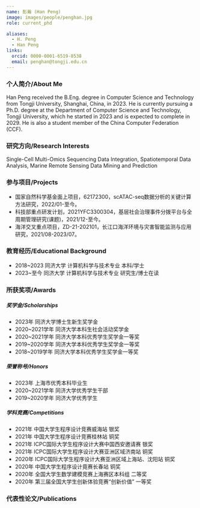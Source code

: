 ```yaml
---
name: 彭瀚 (Han Peng)
image: images/people/penghan.jpg
role: current_phd

aliases:
  - H. Peng
  - Han Peng
links:
  orcid: 0000-0001-6519-8538
  email: penghan@tongji.edu.cn
---
```


### 个人简介/About Me
Han Peng received the B.Eng. degree in Computer Science and Technology from Tongji University, Shanghai, China, in 2023. He is currently pursuing a Ph.D. degree at the Department of Computer Science and Technology, Tongji University, which he started in 2023 and is expected to complete in 2029. He is also a student member of the China Computer Federation (CCF).

### 研究方向/Research Interests
Single-Cell Multi-Omics Sequencing Data Integration, Spatiotemporal Data Analysis, Marine Remote Sensing Data Mining and Prediction

### 参与项目/Projects
- 国家自然科学基金面上项目，62172300，scATAC-seq数据分析的关键计算方法研究，2022/01-至今。
- 科技部重点研发计划，2021YFC3300304，基层社会治理事件分拨平台与全周期管理研究(课题)，2021/12-至今。
- 海洋交叉重点项目，ZD-21-202101，长江口海洋环境与灾害智能监测与应用研究，2021/08-2023/07。

### 教育经历/Educational Background
- 2018~2023 同济大学 计算机科学与技术专业 本科/学士
- 2023~至今 同济大学 计算机科学与技术专业 研究生/博士在读

### 所获奖项/Awards

##### 奖学金/Scholarships
- 2023年 同济大学博士生新生奖学金
- 2020~2021学年 同济大学本科生社会活动奖学金
- 2020~2021学年 同济大学本科优秀学生奖学金一等奖
- 2019~2020学年 同济大学本科优秀学生奖学金一等奖
- 2018~2019学年 同济大学本科优秀学生奖学金一等奖
  
##### 荣誉称号/Honors
- 2023年 上海市优秀本科毕业生
- 2020~2021学年 同济大学优秀学生干部
- 2019~2020学年 同济大学优秀学生
  
##### 学科竞赛/Competitions
- 2021年 中国大学生程序设计竞赛威海站 银奖
- 2021年 中国大学生程序设计竞赛桂林站 铜奖
- 2021年 ICPC国际大学生程序设计大赛中国西安邀请赛 银奖
- 2021年 ICPC国际大学生程序设计大赛亚洲区域济南站 铜奖
- 2020年 ICPC国际大学生程序设计大赛亚洲区域上海站、沈阳站 铜奖
- 2020年 中国大学生程序设计竟赛长春站 铜奖
- 2020年 全国大学生数学建模竞赛上海赛区本科组 二等奖
- 2020年 第三届全国大学生创新体验竞赛“创新价值” 一等奖

### 代表性论文/Publications
